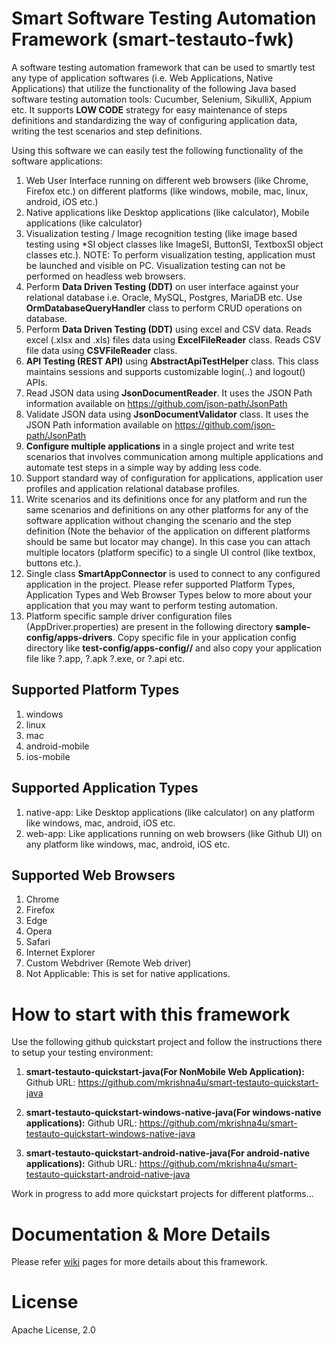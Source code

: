 # Smart Software Testing Automation Framework (smart-testauto-fwk)
A software testing automation framework that can be used to smartly test any type of application softwares (i.e. Web Applications, Native Applications) that utilize the functionality of the following Java based software testing automation tools: Cucumber, Selenium, SikulliX, Appium etc. It supports **LOW CODE** strategy for easy maintenance of steps definitions and standardizing the way of configuring application data, writing the test scenarios and step definitions.

Using this software we can easily test the following functionality of the software applications:

1.  Web User Interface running on different web browsers (like Chrome, Firefox etc.) on different platforms (like windows, mobile, mac, linux, android, iOS etc.)
2.  Native applications like Desktop applications (like calculator), Mobile applications (like calculator)
3.  Visualization testing / Image recognition testing (like image based testing using *SI object classes like ImageSI, ButtonSI, TextboxSI object classes etc.). NOTE: To perform visualization testing, application must be launched and visible on PC. Visualization testing can not be performed on headless web browsers.
4.  Perform **Data Driven Testing (DDT)** on user interface against your relational database i.e. Oracle, MySQL, Postgres, MariaDB etc. Use **OrmDatabaseQueryHandler** class to perform CRUD operations on database.
5.  Perform **Data Driven Testing (DDT)** using excel and CSV data. Reads excel (.xlsx and .xls) files data using **ExcelFileReader** class. Reads CSV file data using **CSVFileReader** class.
6.  **API Testing (REST API)** using **AbstractApiTestHelper** class. This class maintains sessions and supports customizable login(..) and logout() APIs.
7.  Read JSON data using **JsonDocumentReader**. It uses the JSON Path information available on https://github.com/json-path/JsonPath
8. Validate JSON data using **JsonDocumentValidator** class. It uses the JSON Path information available on https://github.com/json-path/JsonPath
9. **Configure multiple applications** in a single project and write test scenarios that involves communication among multiple applications and automate test steps in a simple way by adding less code.
10. Support standard way of configuration for applications, application user profiles and application relational database profiles.
11. Write scenarios and its definitions once for any platform and run the same scenarios and definitions on any other platforms for any of the software application without changing the scenario and the step definition (Note the behavior of the application on different platforms should be same but locator may change). In this case you can attach multiple locators (platform specific) to a single UI control (like textbox, buttons etc.).
12. Single class **SmartAppConnector** is used to connect to any configured application in the project. Please refer supported Platform Types, Application Types and Web Browser Types below to more about your application that you may want to perform testing automation.
13. Platform specific sample driver configuration files (AppDriver.properties) are present in the following directory **sample-config/apps-drivers**. Copy specific file in your application config directory like **test-config/apps-config/<app-name>/** and also copy your application file like ?.app, ?.apk ?.exe, or ?.api etc.

## Supported Platform Types
1. windows
2. linux
3. mac
4. android-mobile
5. ios-mobile

## Supported Application Types
1. native-app: Like Desktop applications (like calculator) on any platform like windows, mac, android, iOS etc.
2. web-app: Like applications running on web browsers (like Github UI) on any platform like windows, mac, android, iOS etc.

## Supported Web Browsers
1.  Chrome
2.  Firefox
3.  Edge
4.  Opera
5.  Safari
6.  Internet Explorer
7.  Custom Webdriver (Remote Web driver)
8.  Not Applicable: This is set for native applications.

# How to start with this framework
Use the following github quickstart project and follow the instructions there to setup your testing environment:
1. **smart-testauto-quickstart-java(For NonMobile Web Application):** Github URL: <https://github.com/mkrishna4u/smart-testauto-quickstart-java>

2. **smart-testauto-quickstart-windows-native-java(For windows-native applications):** Github URL: <https://github.com/mkrishna4u/smart-testauto-quickstart-windows-native-java>

3. **smart-testauto-quickstart-android-native-java(For android-native applications):** Github URL: <https://github.com/mkrishna4u/smart-testauto-quickstart-android-native-java>

Work in progress to add more quickstart projects for different platforms...

# Documentation & More Details
Please refer <a href="https://github.com/mkrishna4u/smart-testauto-framework/wiki">wiki</a> pages for more details about this framework.

# License
Apache License, 2.0

